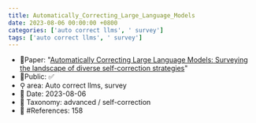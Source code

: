```yaml
---
title: Automatically_Correcting_Large_Language_Models
date: 2023-08-06 00:00:00 +0800
categories: ['auto correct llms', ' survey']
tags: ['auto correct llms', ' survey']
---
```


- 📙Paper: "[Automatically Correcting Large Language Models: Surveying the landscape of diverse self-correction strategies](https://www.semanticscholar.org/paper/Automatically-Correcting-Large-Language-Models%3A-the-Pan-Saxon/a88a71d213447f4c0ac8949cd150d13956316526)"
- 🔑Public: ✅
- ⚲ area: Auto correct llms,  survey
- 📅 Date: 2023-08-06
- 🔎 Taxonomy: advanced / self-correction
- 📝 #References: 158
